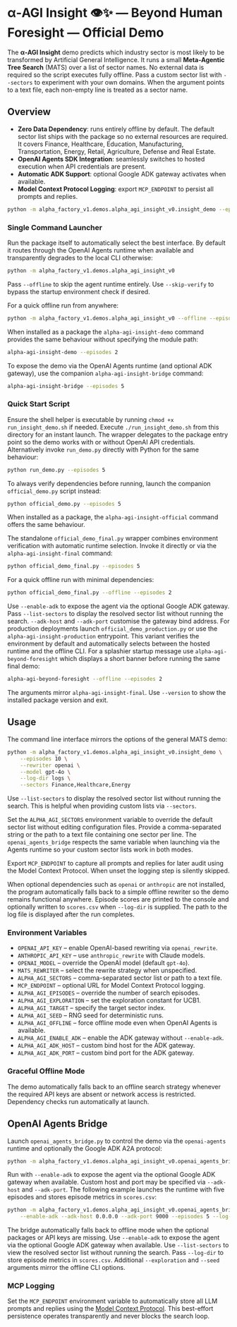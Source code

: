 # α‑AGI Insight 👁️✨ — Beyond Human Foresight — Official Demo

The **α‑AGI Insight** demo predicts which industry sector is most likely to be
transformed by Artificial General Intelligence. It runs a small
**Meta‑Agentic Tree Search** (MATS) over a list of sector names. No external
 data is required so the script executes fully offline.  Pass a custom sector
 list with ``--sectors`` to experiment with your own domains. When the argument
 points to a text file, each non-empty line is treated as a sector name.

## Overview

- **Zero Data Dependency**: runs entirely offline by default. The default
  sector list ships with the package so no external resources are required.
  It covers Finance, Healthcare, Education, Manufacturing, Transportation,
  Energy, Retail, Agriculture, Defense and Real Estate.
- **OpenAI Agents SDK Integration**: seamlessly switches to hosted execution when API credentials are present.
- **Automatic ADK Support**: optional Google ADK gateway activates when available.
- **Model Context Protocol Logging**: export `MCP_ENDPOINT` to persist all prompts and replies.


```bash
python -m alpha_factory_v1.demos.alpha_agi_insight_v0.insight_demo --episodes 5
```

### Single Command Launcher

Run the package itself to automatically select the best interface. By default it
routes through the OpenAI Agents runtime when available and transparently
degrades to the local CLI otherwise:

```bash
python -m alpha_factory_v1.demos.alpha_agi_insight_v0
```

Pass ``--offline`` to skip the agent runtime entirely.
Use ``--skip-verify`` to bypass the startup environment check if desired.

For a quick offline run from anywhere:

```bash
python -m alpha_factory_v1.demos.alpha_agi_insight_v0 --offline --episodes 2
```

When installed as a package the ``alpha-agi-insight-demo`` command provides the
same behaviour without specifying the module path:

```bash
alpha-agi-insight-demo --episodes 2
```

To expose the demo via the OpenAI Agents runtime (and optional ADK gateway), use
the companion ``alpha-agi-insight-bridge`` command:

```bash
alpha-agi-insight-bridge --episodes 5
```

### Quick Start Script

Ensure the shell helper is executable by running ``chmod +x run_insight_demo.sh`` if needed.
Execute ``./run_insight_demo.sh`` from this directory for an instant launch. The
wrapper delegates to the package entry point so the demo works with or without
OpenAI API credentials.  Alternatively invoke ``run_demo.py`` directly with
Python for the same behaviour:

```bash
python run_demo.py --episodes 5
```

To always verify dependencies before running, launch the companion
``official_demo.py`` script instead:

```bash
python official_demo.py --episodes 5
```

When installed as a package, the `alpha-agi-insight-official` command
offers the same behaviour.

The standalone ``official_demo_final.py`` wrapper combines environment
verification with automatic runtime selection. Invoke it directly or via
the ``alpha-agi-insight-final`` command:

```bash
python official_demo_final.py --episodes 5
```
For a quick offline run with minimal dependencies:

```bash
python official_demo_final.py --offline --episodes 2
```
Use ``--enable-adk`` to expose the agent via the optional Google ADK gateway.
Pass ``--list-sectors`` to display the resolved sector list without running the search.
``--adk-host`` and ``--adk-port`` customise the gateway bind address.
For production deployments launch ``official_demo_production.py`` or use the
``alpha-agi-insight-production`` entrypoint. This variant verifies the
environment by default and automatically selects between the hosted runtime
and the offline CLI.
For a splashier startup message use ``alpha-agi-beyond-foresight`` which
displays a short banner before running the same final demo:

```bash
alpha-agi-beyond-foresight --offline --episodes 2
```
The arguments mirror ``alpha-agi-insight-final``.
Use ``--version`` to show the installed package version and exit.

## Usage

The command line interface mirrors the options of the general MATS demo:

```bash
python -m alpha_factory_v1.demos.alpha_agi_insight_v0.insight_demo \
    --episodes 10 \
    --rewriter openai \
    --model gpt-4o \
    --log-dir logs \
    --sectors Finance,Healthcare,Energy
```

Use ``--list-sectors`` to display the resolved sector list without running the
search. This is helpful when providing custom lists via ``--sectors``.

Set the ``ALPHA_AGI_SECTORS`` environment variable to override the default
sector list without editing configuration files.  Provide a comma-separated
string or the path to a text file containing one sector per line.  The
``openai_agents_bridge`` respects the same variable when launching via the
Agents runtime so your custom sector lists work in both modes.

Export ``MCP_ENDPOINT`` to capture all prompts and replies for later audit using
the Model Context Protocol. When unset the logging step is silently skipped.

When optional dependencies such as ``openai`` or ``anthropic`` are not
installed, the program automatically falls back to a simple offline rewriter so
the demo remains functional anywhere.  Episode scores are printed to the console
and optionally written to ``scores.csv`` when ``--log-dir`` is supplied.  The
path to the log file is displayed after the run completes.

### Environment Variables

- ``OPENAI_API_KEY`` – enable OpenAI-based rewriting via ``openai_rewrite``.
- ``ANTHROPIC_API_KEY`` – use ``anthropic_rewrite`` with Claude models.
- ``OPENAI_MODEL`` – override the OpenAI model (default ``gpt-4o``).
- ``MATS_REWRITER`` – select the rewrite strategy when unspecified.
- ``ALPHA_AGI_SECTORS`` – comma-separated sector list or path to a text file.
- ``MCP_ENDPOINT`` – optional URL for Model Context Protocol logging.
- ``ALPHA_AGI_EPISODES`` – override the number of search episodes.
- ``ALPHA_AGI_EXPLORATION`` – set the exploration constant for UCB1.
- ``ALPHA_AGI_TARGET`` – specify the target sector index.
- ``ALPHA_AGI_SEED`` – RNG seed for deterministic runs.
- ``ALPHA_AGI_OFFLINE`` – force offline mode even when OpenAI Agents is available.
- ``ALPHA_AGI_ENABLE_ADK`` – enable the ADK gateway without ``--enable-adk``.
- ``ALPHA_AGI_ADK_HOST`` – custom bind host for the ADK gateway.
- ``ALPHA_AGI_ADK_PORT`` – custom bind port for the ADK gateway.

### Graceful Offline Mode

The demo automatically falls back to an offline search strategy whenever the
required API keys are absent or network access is restricted. Dependency checks
run automatically at launch.

## OpenAI Agents Bridge

Launch ``openai_agents_bridge.py`` to control the demo via the
`openai-agents` runtime and optionally the Google ADK A2A protocol:

```bash
python -m alpha_factory_v1.demos.alpha_agi_insight_v0.openai_agents_bridge
```

Run with ``--enable-adk`` to expose the agent via the optional Google ADK gateway when available. Custom host and
port may be specified via ``--adk-host`` and ``--adk-port``. The following example launches the runtime with five
episodes and stores episode metrics in ``scores.csv``:

```bash
python -m alpha_factory_v1.demos.alpha_agi_insight_v0.openai_agents_bridge \
    --enable-adk --adk-host 0.0.0.0 --adk-port 9000 --episodes 5 --log-dir logs
```
The bridge automatically falls back to offline mode when the optional
packages or API keys are missing. Use ``--enable-adk`` to expose the agent via
the optional Google ADK gateway when available. Use ``--list-sectors`` to view
the resolved sector list without running the search. Pass ``--log-dir`` to store
episode metrics in ``scores.csv``. Additional ``--exploration`` and ``--seed``
arguments mirror the offline CLI options.

### MCP Logging

Set the ``MCP_ENDPOINT`` environment variable to automatically store all
LLM prompts and replies using the
[Model Context Protocol](https://www.anthropic.com/news/model-context-protocol).
This best-effort persistence operates transparently and never blocks the
search loop.
